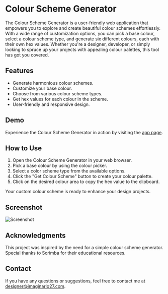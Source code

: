 # Colour Scheme Generator

The Colour Scheme Generator is a user-friendly web application that empowers you to explore and create beautiful colour schemes effortlessly. With a wide range of customization options, you can pick a base colour, select a colour scheme type, and generate six different colours, each with their own hex values. Whether you're a designer, developer, or simply looking to spruce up your projects with appealing colour palettes, this tool has got you covered.

## Features
- Generate harmonious colour schemes.
- Customize your base colour.
- Choose from various colour scheme types.
- Get hex values for each colour in the scheme.
- User-friendly and responsive design.

## Demo
Experience the Colour Scheme Generator in action by visiting the [app page](https://scrimba-colour-scheme-generator-img27.netlify.app/).

## How to Use
1. Open the Colour Scheme Generator in your web browser.
2. Pick a base colour by using the colour picker.
3. Select a color scheme type from the available options.
4. Click the "Get Colour Scheme" button to create your colour palette.
5. Click on the desired colour area to copy the hex value to the clipboard.

Your custom colour scheme is ready to enhance your design projects.

## Screenshot
![Screenshot](https://imaginario27.com/wp-content/uploads/2023/09/generador-esquemas-color-app.png)

## Acknowledgments
This project was inspired by the need for a simple colour scheme generator.
Special thanks to Scrimba for their educational resources.

## Contact
If you have any questions or suggestions, feel free to contact me at designer@imaginario27.com.
